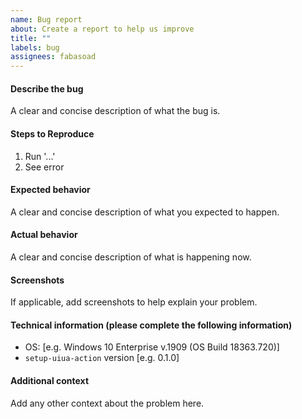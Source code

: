 ```yaml
---
name: Bug report
about: Create a report to help us improve
title: ""
labels: bug
assignees: fabasoad
---
```


#### Describe the bug

A clear and concise description of what the bug is.

#### Steps to Reproduce

1. Run '...'
2. See error

#### Expected behavior

A clear and concise description of what you expected to happen.

#### Actual behavior

A clear and concise description of what is happening now.

#### Screenshots

If applicable, add screenshots to help explain your problem.

#### Technical information (please complete the following information)

- OS: [e.g. Windows 10 Enterprise v.1909 (OS Build 18363.720)]
- `setup-uiua-action` version [e.g. 0.1.0]

#### Additional context

Add any other context about the problem here.
